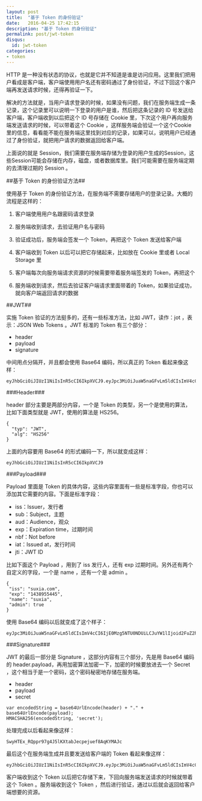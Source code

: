 ```yaml
---
layout: post
title:  "基于 Token 的身份验证"
date:   2016-04-25 17:42:15
description: "基于 Token 的身份验证"
permalink: post/jwt-token
disqus:
  id: jwt-token
categories:
- token
---
```


HTTP 是一种没有状态的协议，也就是它并不知道是谁是访问应用。这里我们把用户看成是客户端，客户端使用用户名还有密码通过了身份验证，不过下回这个客户端再发送请求时候，还得再验证一下。<br>

解决的方法就是，当用户请求登录的时候，如果没有问题，我们在服务端生成一条记录，这个记录里可以说明一下登录的用户是谁，然后把这条记录的 ID 号发送给客户端，客户端收到以后把这个 ID 号存储在 Cookie 里，下次这个用户再向服务端发送请求的时候，可以带着这个 Cookie ，这样服务端会验证一个这个Cookie里的信息，看看能不能在服务端这里找到对应的记录，如果可以，说明用户已经通过了身份验证，就把用户请求的数据返回给客户端。<br>

上面说的就是 Session，我们需要在服务端存储为登录的用户生成的Session，这些Session可能会存储在内存，磁盘，或者数据库里。我们可能需要在服务端定期的去清理过期的 Session 。<br>

##基于 Token 的身份验证方法##

使用基于 Token 的身份验证方法，在服务端不需要存储用户的登录记录。大概的流程是这样的：<br>

1. 客户端使用用户名跟密码请求登录

2. 服务端收到请求，去验证用户名与密码

3. 验证成功后，服务端会签发一个 Token，再把这个 Token 发送给客户端

4. 客户端收到 Token 以后可以把它存储起来，比如放在 Cookie 里或者 Local Storage 里

5. 客户端每次向服务端请求资源的时候需要带着服务端签发的 Token，再把这个

6. 服务端收到请求，然后去验证客户端请求里面带着的 Token，如果验证成功，就向客户端返回请求的数据


##JWT##

实施 Token 验证的方法挺多的，还有一些标准方法，比如 JWT，读作：jot ，表示：JSON Web Tokens 。JWT 标准的 Token 有三个部分：<br>

- header
- payload
- signature

中间用点分隔开，并且都会使用 Base64 编码，所以真正的 Token 看起来像这样：<br>

```
eyJhbGciOiJIUzI1NiIsInR5cCI6IkpXVCJ9.eyJpc3MiOiJuaW5naGFvLm5ldCIsImV4cCI6IjE0Mzg5NTU0NDUiLCJuYW1lIjoid2FuZ2hhbyIsImFkbWluIjp0cnVlfQ.SwyHTEx_RQppr97g4J5lKXtabJecpejuef8AqKYMAJc
```

###Header###

header 部分主要是两部分内容，一个是 Token 的类型，另一个是使用的算法，比如下面类型就是 JWT，使用的算法是 HS256。<br>

```
{
  "typ": "JWT",
  "alg": "HS256"
}
```

上面的内容要用 Base64 的形式编码一下，所以就变成这样：<br>

```
eyJhbGciOiJIUzI1NiIsInR5cCI6IkpXVCJ9
```

###Payload###

Payload 里面是 Token 的具体内容，这些内容里面有一些是标准字段，你也可以添加其它需要的内容。下面是标准字段：<br>

- iss：Issuer，发行者
- sub：Subject，主题
- aud：Audience，观众
- exp：Expiration time，过期时间
- nbf：Not before
- iat：Issued at，发行时间
- jti：JWT ID

比如下面这个 Payload ，用到了 iss 发行人，还有 exp 过期时间。另外还有两个自定义的字段，一个是 name ，还有一个是 admin 。<br>

```
{
 "iss": "suxia.com",
 "exp": "1438955445",
 "name": "suxia",
 "admin": true
}
```
使用 Base64 编码以后就变成了这个样子：<br>

```
eyJpc3MiOiJuaW5naGFvLm5ldCIsImV4cCI6IjE0Mzg5NTU0NDUiLCJuYW1lIjoid2FuZ2hhbyIsImFkbWluIjp0cnVlfQ
```

###Signature###

JWT 的最后一部分是 Signature ，这部分内容有三个部分，先是用 Base64 编码的 header.payload，再用加密算法加密一下，加密的时候要放进去一个 Secret ，这个相当于是一个密码，这个密码秘密地存储在服务端。<br>

- header
- payload
- secret

```
var encodedString = base64UrlEncode(header) + "." + base64UrlEncode(payload); 
HMACSHA256(encodedString, 'secret');
```
处理完成以后看起来像这样：<br>

```
SwyHTEx_RQppr97g4J5lKXtabJecpejuef8AqKYMAJc
```

最后这个在服务端生成并且要发送给客户端的 Token 看起来像这样：<br>

```
eyJhbGciOiJIUzI1NiIsInR5cCI6IkpXVCJ9.eyJpc3MiOiJuaW5naGFvLm5ldCIsImV4cCI6IjE0Mzg5NTU0NDUiLCJuYW1lIjoid2FuZ2hhbyIsImFkbWluIjp0cnVlfQ.SwyHTEx_RQppr97g4J5lKXtabJecpejuef8AqKYMAJc
```
客户端收到这个 Token 以后把它存储下来，下回向服务端发送请求的时候就带着这个 Token 。服务端收到这个 Token ，然后进行验证，通过以后就会返回给客户端想要的资源。<br/>
